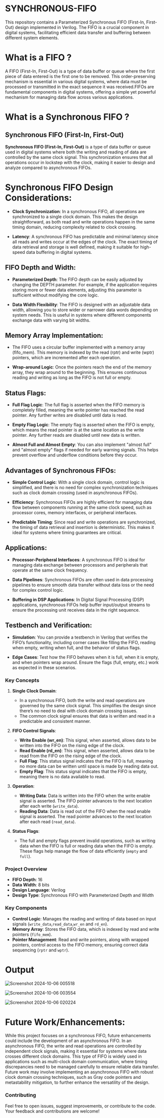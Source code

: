 # SYNCHRONOUS-FIFO
This repository contains a Parameterized Synchronous FIFO (First-In, First-Out) design implemented in Verilog. The FIFO is a crucial component in digital systems, facilitating efficient data transfer and buffering between different system elements.

# What is a FIFO ? 
A FIFO (First-In, First-Out) is a type of data buffer or queue where the first piece of data entered is the first one to be removed. This order-preserving mechanism is essential in various digital systems, where data must be processed or transmitted in the exact sequence it was received.FIFOs are fundamental components in digital systems, offering a simple yet powerful mechanism for managing data flow across various applications.

# What is a Synchronous FIFO ?

## Synchronous FIFO (First-In, First-Out)

**Synchronous FIFO (First-In, First-Out)** is a type of data buffer or queue used in digital systems where both the writing and reading of data are controlled by the same clock signal. This synchronization ensures that all operations occur in lockstep with the clock, making it easier to design and analyze compared to asynchronous FIFOs.

# Synchronous FIFO Design Considerations:

- **Clock Synchronization**: In a synchronous FIFO, all operations are synchronized to a single clock domain. This makes the design straightforward, as both read and write operations happen in the same timing domain, reducing complexity related to clock crossing.

- **Latency**: A synchronous FIFO has predictable and minimal latency since all reads and writes occur at the edges of the clock. The exact timing of data retrieval and storage is well defined, making it suitable for high-speed data buffering in digital systems.

## FIFO Depth and Width:

- **Parameterized Depth**: The FIFO depth can be easily adjusted by changing the DEPTH parameter. For example, if the application requires storing more or fewer data elements, adjusting this parameter is sufficient without modifying the core logic.

- **Data Width Flexibility**: The FIFO is designed with an adjustable data width, allowing you to store wider or narrower data words depending on system needs. This is useful in systems where different components exchange data with varying bit widths.

## Memory Array Implementation:

- The FIFO uses a circular buffer implemented with a memory array (fifo_mem). This memory is indexed by the read (rptr) and write (wptr) pointers, which are incremented after each operation.

- **Wrap-around Logic**: Once the pointers reach the end of the memory array, they wrap around to the beginning. This ensures continuous reading and writing as long as the FIFO is not full or empty.

## Status Flags:

- **Full Flag Logic**: The full flag is asserted when the FIFO memory is completely filled, meaning the write pointer has reached the read pointer. Any further writes are disabled until data is read.

- **Empty Flag Logic**: The empty flag is asserted when the FIFO is empty, which means the read pointer is at the same location as the write pointer. Any further reads are disabled until new data is written.

- **Almost Full and Almost Empty**: You can also implement "almost full" and "almost empty" flags if needed for early warning signals. This helps prevent overflow and underflow conditions before they occur.

## Advantages of Synchronous FIFOs:

- **Simple Control Logic**: With a single clock domain, control logic is simplified, and there is no need for complex synchronization techniques such as clock domain crossing (used in asynchronous FIFOs).

- **Efficiency**: Synchronous FIFOs are highly efficient for managing data flow between components running at the same clock speed, such as processor cores, memory interfaces, or peripheral interfaces.

- **Predictable Timing**: Since read and write operations are synchronized, the timing of data retrieval and insertion is deterministic. This makes it ideal for systems where timing guarantees are critical.

## Applications:

- **Processor-Peripheral Interfaces**: A synchronous FIFO is ideal for managing data exchange between processors and peripherals that operate at the same clock frequency.

- **Data Pipelines**: Synchronous FIFOs are often used in data processing pipelines to ensure smooth data transfer without data loss or the need for complex control logic.

- **Buffering in DSP Applications**: In Digital Signal Processing (DSP) applications, synchronous FIFOs help buffer input/output streams to ensure the processing unit receives data in the right sequence.

## Testbench and Verification:

- **Simulation**: You can provide a testbench in Verilog that verifies the FIFO’s functionality, including corner cases like filling the FIFO, reading when empty, writing when full, and the behavior of status flags.

- **Edge Cases**: Test how the FIFO behaves when it is full, when it is empty, and when pointers wrap around. Ensure the flags (full, empty, etc.) work as expected in these scenarios.

### Key Concepts

1. **Single Clock Domain**:
   - In a synchronous FIFO, both the write and read operations are governed by the same clock signal. This simplifies the design since there’s no need to deal with clock domain crossing issues.
   - The common clock signal ensures that data is written and read in a predictable and consistent manner.

2. **FIFO Control Signals**:
   - **Write Enable (wr_en)**: This signal, when asserted, allows data to be written into the FIFO on the rising edge of the clock.
   - **Read Enable (rd_en)**: This signal, when asserted, allows data to be read from the FIFO on the rising edge of the clock.
   - **Full Flag**: This status signal indicates that the FIFO is full, meaning no more data can be written until space is made by reading data out.
   - **Empty Flag**: This status signal indicates that the FIFO is empty, meaning there is no data available to read.

3. **Operation**:
   - **Writing Data**: Data is written into the FIFO when the write enable signal is asserted. The FIFO pointer advances to the next location after each write (`write_data`).
   - **Reading Data**: Data is read out of the FIFO when the read enable signal is asserted. The read pointer advances to the next location after each read (`read_data`).

4. **Status Flags**:
   - The full and empty flags prevent invalid operations, such as writing data when the FIFO is full or reading data when the FIFO is empty. These flags help manage the flow of data efficiently (`empty` and `full`).

### Project Overview

- **FIFO Depth**: 16 
- **Data Width**: 8 bits
- **Design Language**: Verilog
- **Design Type**: Synchronous FIFO with Parameterized Depth and Width

### Key Components

- **Control Logic**: Manages the reading and writing of data based on input signals (`write_data`,`read_data`,`wr_en` and `rd_en`).
- **Memory Array**: Stores the FIFO data, which is indexed by read and write pointers (`fifo_mem`).
- **Pointer Management**: Read and write pointers, along with wrapped pointers, control access to the FIFO memory, ensuring correct data sequencing (`rptr` and `wptr`).


# Output

![Screenshot 2024-10-06 005518](https://github.com/user-attachments/assets/057a85c4-e1ca-4e1b-993e-d23689ea7a42)


![Screenshot 2024-10-06 003554](https://github.com/user-attachments/assets/6060c6cc-43d1-494b-a35a-fa18f3813a33)


![Screenshot 2024-10-06 020224](https://github.com/user-attachments/assets/05ef4e08-e171-4f21-810c-90232bca10a5)

# Future Work/Enhancements:

While this project focuses on a synchronous FIFO, future enhancements could include the development of an asynchronous FIFO. In an asynchronous FIFO, the write and read operations are controlled by independent clock signals, making it essential for systems where data crosses different clock domains. This type of FIFO is widely used in applications such as multi-clock domain communication, where timing discrepancies need to be managed carefully to ensure reliable data transfer. Future work may involve implementing an asynchronous FIFO with robust clock domain crossing techniques, such as Gray code pointers and metastability mitigation, to further enhance the versatility of the design.

### Contributing
Feel free to open issues, suggest improvements, or contribute to the code. Your feedback and contributions are welcome!
